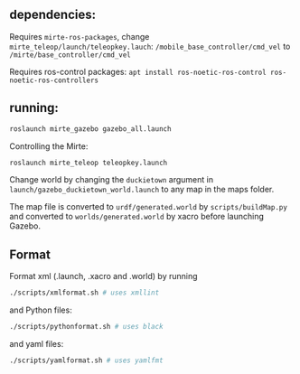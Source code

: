 ## dependencies:

Requires ```mirte-ros-packages```, change ```mirte_teleop/launch/teleopkey.lauch```:
```/mobile_base_controller/cmd_vel``` to ```/mirte/base_controller/cmd_vel```

Requires ros-control packages:
```apt install ros-noetic-ros-control ros-noetic-ros-controllers```
## running:

```sh
roslaunch mirte_gazebo gazebo_all.launch
```

Controlling the Mirte:
```sh
roslaunch mirte_teleop teleopkey.launch
```

Change world by changing the `duckietown` argument in `launch/gazebo_duckietown_world.launch` to any map in the maps folder.

The map file is converted to `urdf/generated.world` by `scripts/buildMap.py` and converted to `worlds/generated.world` by xacro before launching Gazebo.


## Format
Format xml (.launch, .xacro and .world) by running 
```sh
./scripts/xmlformat.sh # uses xmllint
```
and Python files:
```sh
./scripts/pythonformat.sh # uses black
```
and yaml files:
```sh
./scripts/yamlformat.sh # uses yamlfmt
```